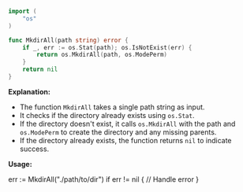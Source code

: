 ```go
import (
	"os"
)

func MkdirAll(path string) error {
	if _, err := os.Stat(path); os.IsNotExist(err) {
		return os.MkdirAll(path, os.ModePerm)
	}
	return nil
}
```

**Explanation:**

* The function `MkdirAll` takes a single path string as input.
* It checks if the directory already exists using `os.Stat`.
* If the directory doesn't exist, it calls `os.MkdirAll` with the path and `os.ModePerm` to create the directory and any missing parents.
* If the directory already exists, the function returns `nil` to indicate success.

**Usage:**

err := MkdirAll("./path/to/dir")
if err != nil {
	// Handle error
}
